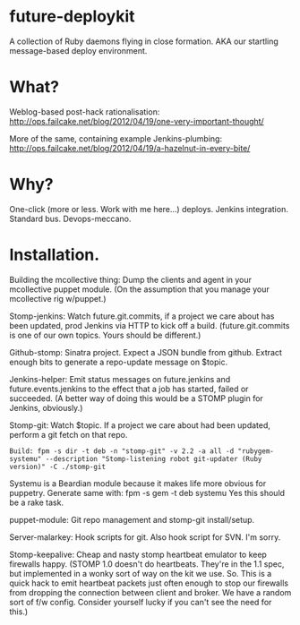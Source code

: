 future-deploykit
================

A collection of Ruby daemons flying in close formation. AKA our startling message-based deploy environment.


What?
=====

Weblog-based post-hack rationalisation: http://ops.failcake.net/blog/2012/04/19/one-very-important-thought/

More of the same, containing example Jenkins-plumbing: http://ops.failcake.net/blog/2012/04/19/a-hazelnut-in-every-bite/
 

Why?
====

One-click (more or less. Work with me here...) deploys. Jenkins integration. Standard bus. Devops-meccano.


Installation.
=============

Building the mcollective thing: Dump the clients and agent in your mcollective puppet module.
  (On the assumption that you manage your mcollective rig w/puppet.)

Stomp-jenkins: Watch future.git.commits, if a project we care about has been updated, prod Jenkins via HTTP to kick off a build.
  (future.git.commits is one of our own topics. Yours should be different.)

Github-stomp: Sinatra project. Expect a JSON bundle from github. Extract enough bits to generate a repo-update message on $topic.

Jenkins-helper: Emit status messages on future.jenkins and future.events.jenkins to the effect that a job has started, failed or succeeded.
  (A better way of doing this would be a STOMP plugin for Jenkins, obviously.)

Stomp-git: Watch $topic. If a project we care about had been updated, perform a git fetch on that repo.

	Build: fpm -s dir -t deb -n "stomp-git" -v 2.2 -a all -d "rubygem-systemu" --description "Stomp-listening robot git-updater (Ruby version)" -C ./stomp-git

Systemu is a Beardian module because it makes life more obvious for puppetry.
Generate same with: fpm -s gem -t deb systemu
Yes this should be a rake task.

puppet-module: Git repo management and stomp-git install/setup.

Server-malarkey: Hook scripts for git. Also hook script for SVN. I'm sorry.

Stomp-keepalive: Cheap and nasty stomp heartbeat emulator to keep firewalls happy.
  (STOMP 1.0 doesn't do heartbeats. They're in the 1.1 spec, but implemented in a wonky sort of way
  on the kit we use. So. This is a quick hack to emit heartbeat packets just often enough to stop
  our firewalls from dropping the connection between client and broker. We have a random sort of
  f/w config. Consider yourself lucky if you can't see the need for this.)

